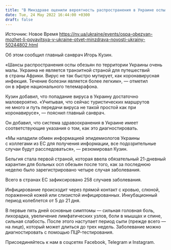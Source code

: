 ```yaml
---
title: "В Минздраве оценили вероятность распространения в Украине оспы обезьян"
date: Tue, 24 May 2022 16:44:00 +0300
draft: false
---
```

Источник: Новое Время https://nv.ua/ukraine/events/ospa-obezyan-mozhet-li-poyavitsya-v-ukraine-otvet-minzdrava-novosti-ukrainy-50244802.html


 Об этом сообщил главный санврач Игорь Кузин.

«Шансы распространения оспы обезьян по территории Украины очень малы. Украина не является транзитной страной для путешествий в страны Африки. Вирус не так быстро мутирует, как коронавирусная инфекция. Течение болезни является более легким», — отметил он в эфире национального телемарафона.

Кузин добавил, что попадание вируса в Украину достаточно маловероятно. «Учитывая, что сейчас туристических маршрутов не много и путь передачи вируса не такой простой как при коронавирусе», — пояснил главный санврач.

Он добавил, что система здравоохранения в Украине имеет соответствующие указания о том, как это диагностировать.

«Мы наладили обмен информацией эпидемиологов Украины с коллегами из ЕС для получения информации, все подозрительные случаи будут расследоваться», — резюмировал Кузин.

Бельгия стала первой страной, которая ввела обязательный 21-дневный карантин для больных осп обезьян после того, как за последнюю неделю было зарегистрировано четыре случая заболевания.

Всего в странах ЕС зафиксировано 258 случаев заболевания.

Инфицирование происходит через прямой контакт с кровью, слюной, пораженной кожей или слизистой инфицированных. Инкубационный период колеблется от 5 до 21 дня.

В первые пять дней основные симптомы — сильная головная боль, лихорадка, увеличение лимфатических узлов, боли в мышцах и спине, сильная слабость. После этого наступает период сыпи (прежде всего — на лице), который может длиться до трех недель. Заболевание можно диагностировать с помощью ПЦР-тестирования.

Присоединяйтесь к нам в соцсетях Facebook, Telegram и Instagram.
